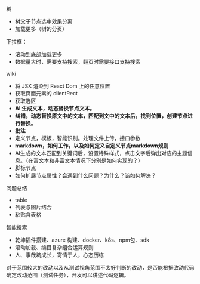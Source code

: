 树
- 树父子节点选中效果分离
- 加载更多（树的分页）

下拉框：
- 滚动到底部加载更多
- 数据量大时，需要支持搜索，翻页时需要接口支持搜索

wiki
- 将 JSX 渲染到 React Dom 上的任意位置
- 获取页面元素的 clientRect
- 获取选区
- **AI 生成文本，动态替换节点文本。**
- **纠错，动态替换原文中的文本，匹配到文中的文本后，找到位置，创建节点进行替换。**
- **批注**
- 定义节点，模板，智能识别。处理文件上传，接口参数
- **markdown，如何工作，以及如何定义自定义节点markdown规则**
- AI生成的文本匹配到关键词后，设置特殊样式，点击文字后弹出对应的主题信息。（在富文本和非富文本情况下分别是如何实现的？）
- 脚标节点
- 如何扩展节点属性？会遇到什么问题？为什么？该如何解决？

问题总结
- table
- 列表与图片结合
- 粘贴含表格

智能搜索
- 乾坤插件搭建、azure 构建、docker、k8s、npm包、sdk
- 滚动加载、编目复杂组合运算规则
- 人、事哉坑成长，寄情于人，心态历练

对于范围较大的改动以及从测试视角范围不太好判断的改动，是否能根据改动代码确定改动范围（测试任务），开发可以讲述代码逻辑。
